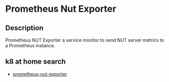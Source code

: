 # Prometheus Nut Exporter

## Description

Prometheus NUT Exporter a service monitor to send NUT server metrics to a Prometheus instance.

## k8 at home search

- [prometheus-nut-exporter](https://nanne.dev/k8s-at-home-search/#/prometheus-nut-exporter)
